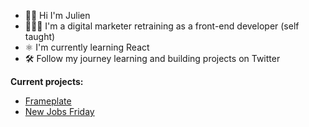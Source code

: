 - 👋🏻 Hi I'm Julien 
- 👨🏻‍💻 I'm a digital marketer retraining as a front-end developer (self taught) 
- ⚛️ I'm currently learning React
- 🛠️ Follow my journey learning and building projects on Twitter


**Current projects:**
- [Frameplate](https:/frameplate.co)
- [New Jobs Friday](https://newjobsfriday.com)

<!---
julesvcode/julesvcode is a ✨ special ✨ repository because its `README.md` (this file) appears on your GitHub profile.
You can click the Preview link to take a look at your changes.
--->
